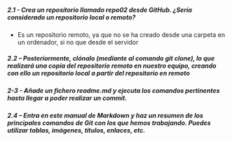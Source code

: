 ##### 2.1 - Crea un repositorio llamado repo02 desde GitHub. ¿Sería considerado un repositorio local o remoto?
- Es un repositorio remoto, ya que no se ha creado desde una carpeta en un ordenador, si no que desde el servidor

##### 2.2 – Posteriormente, clónalo (mediante al comando git clone), lo que realizará una copia del repositorio remoto en nuestro equipo, creando con ello un repositorio local a partir del repositorio en remoto

##### 2-3 - Añade un fichero readme.md y ejecuta los comandos pertinentes hasta llegar a poder realizar un commit.

##### 2.4 – Entra en este manual de Markdown y haz un resumen de los principales comandos de Git con los que hemos trabajando. Puedes utilizar tablas, imágenes, títulos, enlaces, etc.